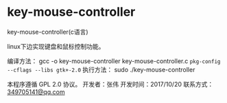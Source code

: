 # key-mouse-controller
key-mouse-controller(c语言)


linux下边实现键盘和鼠标控制功能。

编译方法：
gcc -o key-mouse-controller key-mouse-controller.c `pkg-config --cflags --libs gtk+-2.0`
执行方法：
sudo ./key-mouse-controller

本程序遵循 GPL 2.0 协议。
开发者：张伟
开发时间：2017/10/20
联系方式：349705141@qq.com
